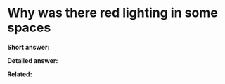 # Why was there red lighting in some spaces

**Short answer:** <!-- TODO: add 1–2 sentence summary here -->

**Detailed answer:**  
<!-- TODO: add your detailed explanation here. Use bullets/paragraphs. Include one relevant anecdote if helpful. -->

**Related:**
<!-- TODO: list 2–3 related pages like:
- [Batteries & charging](../technology/batteries-and-charging.md)
- [Crew size](../life-on-board/crew-size.md)
-->
